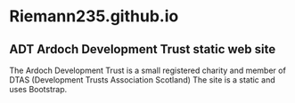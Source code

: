 # Riemann235.github.io
## ADT Ardoch Development Trust static web site
The Ardoch Development Trust is a small registered charity and member of DTAS (Development Trusts Association Scotland)
The site is a static and uses Bootstrap. 
